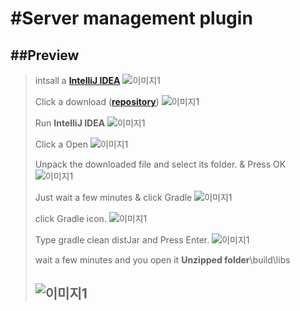 #Server management plugin
=========================

##**Preview**
-------------

> intsall a **[IntelliJ IDEA](https://www.jetbrains.com/ko-kr/idea/)** ![이미지1](https://cdn.discordapp.com/attachments/699182482985058314/776351071063769088/unknown.png)
>
> Click a download (**[repository](https://github.com/moole100/minecraft-server-management-plugin)**\) ![이미지1](https://cdn.discordapp.com/attachments/699182482985058314/776353185257750558/unknown.png)
>
> Run **IntelliJ IDEA** ![이미지1](https://media.discordapp.net/attachments/699182482985058314/776354862467645450/unknown.png)
>
> Click a Open ![이미지1](https://cdn.discordapp.com/attachments/699182482985058314/776355299090628628/unknown.png)
>
> Unpack the downloaded file and select its folder. & Press OK ![이미지1](https://cdn.discordapp.com/attachments/699182482985058314/776355896417845258/unknown.png)
>
> Just wait a few minutes & click Gradle ![이미지1](https://media.discordapp.net/attachments/699182482985058314/776359445319385108/unknown.png?width=1239&height=697)
>
> click Gradle icon. ![이미지1](https://media.discordapp.net/attachments/699182482985058314/776362363984543794/unknown.png?width=1239&height=697)
>
> Type gradle clean distJar and Press Enter. ![이미지1](https://media.discordapp.net/attachments/699182482985058314/776361620627783690/unknown.png?width=1239&height=697)
>
> wait a few minutes and you open it **Unzipped folder**\build\libs
>
> ![이미지1](https://media.discordapp.net/attachments/699182482985058314/776364777105653770/unknown.png?width=782&height=697)
> ---------------------------------------------------------------------------------------------------------------------------
